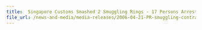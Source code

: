 ```yaml
---
title: 	Singapore Customs Smashed 2 Smuggling Rings - 17 Persons Arrested and Over 100,000 Packets of Contraband Cigarettes, 15,000 Uncensored/Obscene VCDs and 5 Vehicles Seized
file_url: /news-and-media/media-releases/2006-04-21-PR-smuggling-contrabandcigg.pdf
---
```

